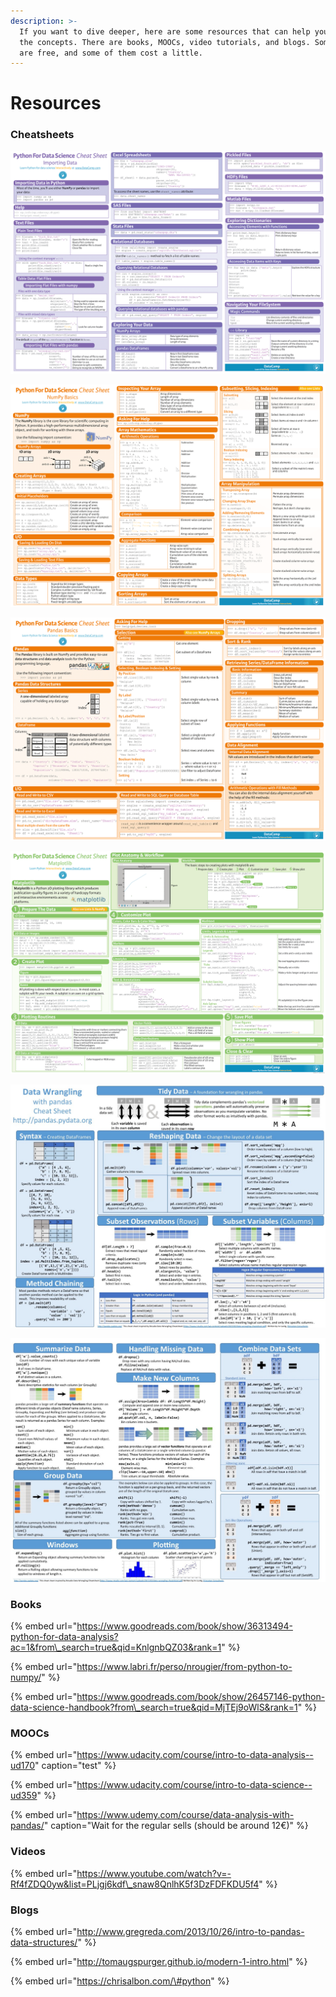 ```yaml
---
description: >-
  If you want to dive deeper, here are some resources that can help you master
  the concepts. There are books, MOOCs, video tutorials, and blogs. Some of them
  are free, and some of them cost a little.
---
```


# Resources

### Cheatsheets

![Importing Data](../.gitbook/assets/importing-data-python-cheat-sheet-1.png)

![NumPy Basics](../.gitbook/assets/numpy-cheat-sheet-data-analysis-in-python-1.png)

![Pandas Basics](../.gitbook/assets/pandas-cheat-sheet-for-data-science-in-python-1.png)

![Matplotlib](../.gitbook/assets/matplotlib-cheat-sheet-plotting-in-python-1.png)



![Data Wrangling with pandas 1](../.gitbook/assets/data-wrangling-1.jpeg)

![Data Wrangling with pandas 2](../.gitbook/assets/data-wrangling-2.jpeg)

### Books

{% embed url="https://www.goodreads.com/book/show/36313494-python-for-data-analysis?ac=1&from\_search=true&qid=KnlgnbQZ03&rank=1" %}

{% embed url="https://www.labri.fr/perso/nrougier/from-python-to-numpy/" %}

{% embed url="https://www.goodreads.com/book/show/26457146-python-data-science-handbook?from\_search=true&qid=MjTEj9oWlS&rank=1" %}

### MOOCs

{% embed url="https://www.udacity.com/course/intro-to-data-analysis--ud170" caption="test" %}

{% embed url="https://www.udacity.com/course/intro-to-data-science--ud359" %}

{% embed url="https://www.udemy.com/course/data-analysis-with-pandas/" caption="Wait for the regular sells \(should be around 12€\)" %}

### Videos

{% embed url="https://www.youtube.com/watch?v=-Rf4fZDQ0yw&list=PLjgj6kdf\_snaw8QnlhK5f3DzFDFKDU5f4" %}



### Blogs

{% embed url="http://www.gregreda.com/2013/10/26/intro-to-pandas-data-structures/" %}

{% embed url="http://tomaugspurger.github.io/modern-1-intro.html" %}

{% embed url="https://chrisalbon.com/\#python" %}

